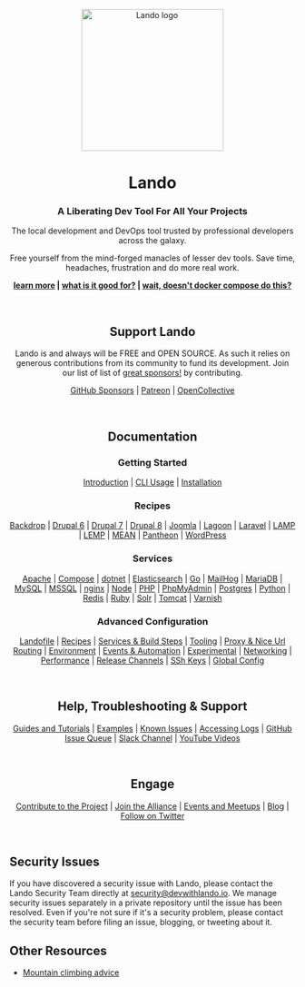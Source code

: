 <p align="center"><a href="https://lando.dev" target="_blank"><img width=250" src="https://docs.lando.dev/images/hero-pink.png" alt="Lando logo"></a></p>

<h1 align="center">Lando</h1>
<h3 align="center">A Liberating Dev Tool For All Your Projects</h3>
<p align="center">The local development and DevOps tool trusted by professional developers across the galaxy.
<p>
<p align="center">Free yourself from the mind-forged manacles of lesser dev tools. Save time, headaches, frustration and do more real work.
<p>
<p align="center">
  <strong>
    <a href="https://lando.dev">learn more</a> |
    <a href="https://docs.lando.dev/basics/#introduction">what is it good for?</a> |
    <a href="https://docs.lando.dev/basics/#wait-doesn-t-docker-compose-do-this">wait, doesn't docker compose do this?</a>
  </strong>
</p>
<br />

<h2 align="center">Support Lando</h2>
<p align="center">Lando is and always will be FREE and OPEN SOURCE. As such it relies on generous contributions from its community to fund its development. Join our list of list of <a href="https://lando.dev/sponsor/">great sponsors!</a> by contributing.
<p>
<p align="center">
  <a href="https://github.com/sponsors/lando">GitHub Sponsors</a> |
  <a href="https://www.patreon.com/devwithlando">Patreon</a> |
  <a href="https://opencollective.com/lando">OpenCollective</a>
</p>
<br />

<h2 align="center">Documentation</h2>
<h3 align="center">Getting Started</h3>
<p align="center">
  <a href="https://docs.lando.dev/basics/">Introduction</a> |
  <a href="https://docs.lando.dev/basics/usage.html">CLI Usage</a> |
  <a href="https://docs.lando.dev/basics/installation.html">Installation</a>
</p>
<h3 align="center">Recipes</h3>
<p align="center">
  <a href="https://docs.lando.dev/config/backdrop.html">Backdrop</a> |
  <a href="https://docs.lando.dev/config/drupal6.html">Drupal 6</a> |
  <a href="https://docs.lando.dev/config/drupal7.html">Drupal 7</a> |
  <a href="https://docs.lando.dev/config/drupal8.html">Drupal 8</a> |
  <a href="https://docs.lando.dev/config/joomla.html">Joomla</a> |
  <a href="https://docs.lando.dev/config/lagoon.html">Lagoon</a> |
  <a href="https://docs.lando.dev/config/laravel.html">Laravel</a> |
  <a href="https://docs.lando.dev/config/lamp.html">LAMP</a> |
  <a href="https://docs.lando.dev/config/lemp.html">LEMP</a> |
  <a href="https://docs.lando.dev/config/mean.html">MEAN</a> |
  <a href="https://docs.lando.dev/config/pantheon.html">Pantheon</a> |
  <a href="https://docs.lando.dev/config/wordpress.html">WordPress</a>
</p>
<h3 align="center">Services</h3>
<p align="center">
  <a href="https://docs.lando.dev/config/apache.html" target="_blank">Apache</a> |
  <a href="https://docs.lando.dev/config/compose.html" target="_blank">Compose</a> |
  <a href="https://docs.lando.dev/config/dotnet.html" target="_blank">dotnet</a> |
  <a href="https://docs.lando.dev/config/elasticsearch.html" target="_blank">Elasticsearch</a> |
  <a href="https://docs.lando.dev/config/go.html" target="_blank">Go</a> |
  <a href="https://docs.lando.dev/config/mailhog.html" target="_blank">MailHog</a> |
  <a href="https://docs.lando.dev/config/mariadb.html" target="_blank">MariaDB</a> |
  <a href="https://docs.lando.dev/config/mysql.html" target="_blank">MySQL</a> |
  <a href="https://docs.lando.dev/config/mssql.html" target="_blank">MSSQL</a> |
  <a href="https://docs.lando.dev/config/nginx.html" target="_blank">nginx</a> |
  <a href="https://docs.lando.dev/config/node.html" target="_blank">Node</a> |
  <a href="https://docs.lando.dev/config/php.html" target="_blank">PHP</a> |
  <a href="https://docs.lando.dev/config/phpmyadmin.html" target="_blank">PhpMyAdmin</a> |
  <a href="https://docs.lando.dev/config/postgres.html" target="_blank">Postgres</a> |
  <a href="https://docs.lando.dev/config/python.html" target="_blank">Python</a> |
  <a href="https://docs.lando.dev/config/redis.html" target="_blank">Redis</a> |
  <a href="https://docs.lando.dev/config/ruby.html" target="_blank">Ruby</a> |
  <a href="https://docs.lando.dev/config/solr.html" target="_blank">Solr</a> |
  <a href="https://docs.lando.dev/config/tomcat.html" target="_blank">Tomcat</a> |
  <a href="https://docs.lando.dev/config/varnish.html" target="_blank">Varnish</a>
</p>
<h3 align="center">Advanced Configuration</h3>
<p align="center">
  <a href="https://docs.lando.dev/config/lando.html" target="_blank">Landofile</a> |
  <a href="https://docs.lando.dev/config/recipes.html" target="_blank">Recipes</a> |
  <a href="https://docs.lando.dev/config/services.html" target="_blank">Services & Build Steps</a> |
  <a href="https://docs.lando.dev/config/tooling.html" target="_blank">Tooling</a> |
  <a href="https://docs.lando.dev/config/proxy.html" target="_blank">Proxy & Nice Url Routing</a> |
  <a href="https://docs.lando.dev/config/env.html" target="_blank">Environment</a> |
  <a href="https://docs.lando.dev/config/events.html" target="_blank">Events & Automation</a> |
  <a href="https://docs.lando.dev/config/experimental.html" target="_blank">Experimental</a> |
  <a href="https://docs.lando.dev/config/networking.html" target="_blank">Networking</a> |
  <a href="https://docs.lando.dev/config/performance.html" target="_blank">Performance</a> |
  <a href="https://docs.lando.dev/config/releases.html" target="_blank">Release Channels</a> |
  <a href="https://docs.lando.dev/config/ssh.html" target="_blank">SSh Keys</a> |
  <a href="https://docs.lando.dev/config/global.html" target="_blank">Global Config</a>
</p>
<br />

<h2 align="center">Help, Troubleshooting & Support</h2>
<p align="center">
  <a href="https://docs.lando.dev/guides/lando-info.html" target="_blank">Guides and Tutorials</a> |
  <a href="https://github.com/lando/lando/tree/master/examples" target="_blank">Examples</a> |
  <a href="https://docs.lando.dev/help/dns-rebind.html" target="_blank">Known Issues</a> |
  <a href="https://docs.lando.dev/help/logs.html" target="_blank">Accessing Logs</a> |
  <a href="https://github.com/lando/lando/issues" target="_blank">GitHub Issue Queue</a> |
  <a href="https://launchpass.com/devwithlando" target="_blank">Slack Channel</a> |
  <a href="https://www.youtube.com/channel/UCl_QBNuGJNoo7yH-n18K7Kg" target="_blank">YouTube Videos</a>
</p>
<br />

<h2 align="center">Engage</h2>
<p align="center">
  <a href="https://docs.lando.dev/contrib/contributing.html" target="_blank">Contribute to the Project</a> |
  <a href="https://lando.dev/join" target="_blank">Join the Alliance</a> |
  <a href="https://events.lando.dev/" target="_blank">Events and Meetups</a> |
  <a href="https://blog.lando.dev" target="_blank">Blog</a> |
  <a href="https://twitter.com/devwithlando" target="_blank">Follow on Twitter</a>
</p>
<br />

Security Issues
---------------

If you have discovered a security issue with Lando, please contact the Lando Security Team directly at
[security@devwithlando.io](mailto:security@devwithlando.io). We manage security issues separately in a private repository until the issue has been resolved. Even if you're not sure if it's a security problem, please contact the security team before filing an issue, blogging, or
tweeting about it.

Other Resources
---------------

*   [Mountain climbing advice](https://www.youtube.com/watch?v=tkBVDh7my9Q)
